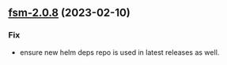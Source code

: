 

## [fsm-2.0.8](https://github.com/truecharts/charts/compare/fsm-2.0.7...fsm-2.0.8) (2023-02-10)

### Fix

- ensure new helm deps repo is used in latest releases as well.
  
  